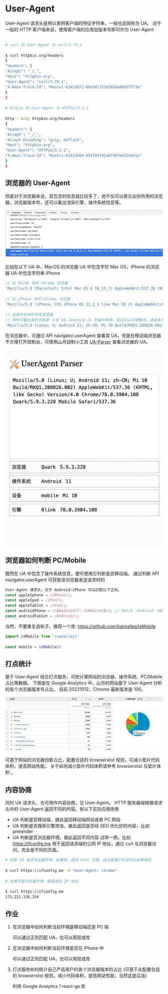 # User-Agent

User-Agent 请求头是用以表明客户端的特征字符串，一般也会简称为 UA。
对于一般的 HTTP 客户端来说，使用客户端的应用加版本号即可作为 User-Agent

```bash

# curl 的 User-Agent 为 curl/7.79.1

$ curl httpbin.org/headers
{
"headers": {
"Accept": "_/_",
"Host": "httpbin.org",
"User-Agent": "curl/7.79.1",
"X-Amzn-Trace-Id": "Root=1-63413b72-69ed41753e5826a46b5f573e"
}
}

# httpie 的 User-Agent 为 HTTPie/3.2.1

http --body httpbin.org/headers
{
"headers": {
"Accept": "_/_",
"Accept-Encoding": "gzip, deflate",
"Host": "httpbin.org",
"User-Agent": "HTTPie/3.2.1",
"X-Amzn-Trace-Id": "Root=1-63413b60-054f0ff42a87407e6316b91e"
}
}
```

## 浏览器的 User-Agent

但是对于浏览器来说，其包含的信息就比较多了，他不仅可以表示出你所用的浏览器，浏览器版本号，还可以看出渲染引擎，操作系统信息等。

![11-1](./img/11-1.jpg)

比如在以下 UA 中，MacOS 的浏览器 UA 中包含字符 Mac OS，iPhone 的浏览器 UA 中包含字符串 iPhone

```js
// 在 MacOS 中的 Chrome 浏览器
'Mozilla/5.0 (Macintosh; Intel Mac OS X 10_15_7) AppleWebKit/537.36 (KHTML, like Gecko) Chrome/106.0.0.0 Safari/537.36'

// 在 iPhone 中的 Chrome 浏览器
'Mozilla/5.0 (iPhone; CPU iPhone OS 13_2_3 like Mac OS X) AppleWebKit/605.1.15 (KHTML, like Gecko) Version/13.0.3 Mobile/15E148 Safari/604.1'

// 在我手机中的夸克浏览器
// 同时可看出我的手机是 小米 10、Android 11 的操作系统，后边可以合理推测，该版本的夸克浏览器基于 Chrome78，而现在 Chrome 最新版本是 Chrome106，肯定有不少兼容性问题
'Mozilla/5.0 (Linux; U; Android 11; zh-CN; Mi 10 Build/RKQ1.200826.002) AppleWebKit/537.36 (KHTML, like Gecko) Version/4.0 Chrome/78.0.3904.108 Quark/5.9.3.228 Mobile Safari/537.36'
```

在浏览器中，可通过 API navigator.userAgent 查看其 UA，但是在移动端浏览器不方便打开控制台，可使用山月自制小工具 [UA-Parser](https://devtool.tech/ua-parser) 查看浏览器的 UA。

![11-2](./img/11-2.jpg)

## 浏览器如何判断 PC/Mobile

既然在 UA 中包含了操作系统信息，便可使用它判断是否移动端。
通过判断 API navigator.userAgent 可获取该浏览器发送请求时的

```js
User-Agent 请求头，对于 Android/iPhone 可以匹配以下正则。
const appleIphone = /iPhone/i;
const appleIpod = /iPod/i;
const appleTablet = /iPad/i;
const androidPhone = /\bAndroid(?:.+)Mobile\b/i; // Match 'Android' AND 'Mobile'
const androidTablet = /Android/i;
```

当然，不要重复造轮子，推荐一个库: <https://github.com/kaimallea/isMobile>

```js
import isMobile from 'ismobilejs'

const mobile = isMobile()
```

## 打点统计

基于 User-Agent 结合打点服务，可统计某网站的浏览器、操作系统、PC/Mobile 占比等数据。
下图是在 Google Analytics 中，山月的网站基于 User-Agent 分析的各个浏览器版本号占比。
目前 20221012，Chrome 最新版本是 106。

![11-3](./img/11-3.jpg)

可基于网站的浏览器份额占比，配置合适的 browserslist 规则，可减小垫片代码体积，提高网站性能。
关于如何减小垫片代码体积请参考 browserslist 与垫片体积 。

## 内容协商

同时 UA 请求头，也可用作内容协商，见 User-Agent。
HTTP 服务器端根据请求头中的 User-Agent 返回不同的内容。有以下实际应用场景

- UA 判断是否移动端，据此返回移动端网站或者 PC 网站
- UA 判断是否搜索引擎爬虫，据此返回是否经 SEO 优化好的内容，比如 prerender
- UA 判断是否浏览器环境，据此返回不同内容
  试举一例，比如 <https://ifconfig.me> 用于返回请求端的公网 IP 地址，通过 curl 与浏览器访问，完全是不同的页面。

```bash
# 判断 UA 是否浏览器环境，如果是，返回 html 页面，这与直接打开该网址效果相同

$ curl https://ifconfig.me -H "User-Agent: chrome"

# 如果不是浏览器环境，直接返回 IP 地址

$ curl https://ifconfig.me
171.221.136.154
```

## 作业

1. 在浏览器中如何判断当前环境是移动端还是 PC 端

   可以通过正则匹配 UA，也可以用现成库
2. 在浏览器中如何判断当前环境是否在 iPhone 中

   可以通过正则匹配 UA，也可以用现成库
3. 打点服务如何统计自己产品用户的各个浏览器版本的占比 (可基于此配置合适的 browserslist 规则，减小代码体积，提高网站性能，当然这是后话)

   利用 Google Analytics？react-ga 库
